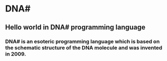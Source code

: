 # DNA#
## Hello world in DNA# programming language

### DNA# is an esoteric programming language which is based on the schematic structure of the DNA molecule and was invented in 2009.